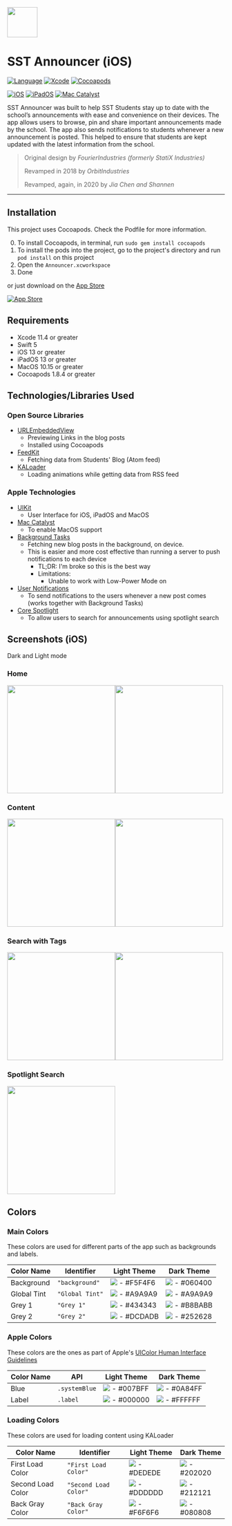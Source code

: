  <img src="Announcer/Support Files/Assets.xcassets/AppIcon.appiconset/iTunesArtwork@2x.png" width="70"> 
 
# SST Announcer (iOS) 

[![Language](http://img.shields.io/badge/swift-5-orange.svg?style=flat)](https://developer.apple.com/swift)
[![Xcode](http://img.shields.io/badge/xcode-11.5-red.svg?style=flat)](https://developer.apple.com/xcode)
[![Cocoapods](http://img.shields.io/badge/pod-v1.8.4-darkgray.svg?style=flat)](https://cocoapods.org/)

[![iOS](http://img.shields.io/badge/platform-iOS%2013-blue.svg?style=flat)](https://developer.apple.com/iphone/index.action)
[![iPadOS](http://img.shields.io/badge/platform-iPadOS%2013-blue.svg?style=flat)](https://developer.apple.com/ipad/)
[![Mac Catalyst](http://img.shields.io/badge/platform-MacOS%2010.15-blue.svg?style=flat)](https://developer.apple.com/mac-catalyst/)

SST Announcer was built to help SST Students stay up to date with the school’s announcements with ease and convenience on their devices. The app allows users to browse, pin and share important announcements made by the school. The app also sends notifications to students whenever a new announcement is posted. This helped to ensure that students are kept updated with the latest information from the school. 

> Original design by *FourierIndustries (formerly StatiX Industries)*
>
> Revamped in 2018 by *OrbitIndustries*
>
> Revamped, again, in 2020 by *Jia Chen and Shannen*

---
## Installation
This project uses Cocoapods. Check the Podfile for more information.

0. To install Cocoapods, in terminal, run `sudo gem install cocoapods`
1. To install the pods into the project, go to the project's directory and run `pod install` on this project
2. Open the `Announcer.xcworkspace`
3. Done

or just download on the [App Store](https://apps.apple.com/sg/app/sst-announcer/id683929182)

[![App Store](https://upload.wikimedia.org/wikipedia/commons/3/3c/Download_on_the_App_Store_Badge.svg)](https://apps.apple.com/sg/app/sst-announcer/id683929182)

## Requirements
- Xcode 11.4 or greater
- Swift 5 
- iOS 13 or greater
- iPadOS 13 or greater
- MacOS 10.15 or greater
- Cocoapods 1.8.4 or greater

## Technologies/Libraries Used
### Open Source Libraries
- [URLEmbeddedView](https://github.com/marty-suzuki/URLEmbeddedView)
  - Previewing Links in the blog posts
  - Installed using Cocoapods
- [FeedKit](https://github.com/nmdias/FeedKit)
  - Fetching data from Students' Blog (Atom feed)
- [KALoader](https://github.com/Kirillzzy/KALoader)
  - Loading animations while getting data from RSS feed
  
### Apple Technologies
- [UIKit](https://developer.apple.com/documentation/uikit/)
  - User Interface for iOS, iPadOS and MacOS
- [Mac Catalyst](https://developer.apple.com/documentation/uikit/mac_catalyst)
  - To enable MacOS support
- [Background Tasks](https://developer.apple.com/documentation/backgroundtasks)
  - Fetching new blog posts in the background, on device.
  - This is easier and more cost effective than running a server to push notifications to each device 
    - TL;DR: I'm broke so this is the best way
    - Limitations: 
      - Unable to work with Low-Power Mode on 
- [User Notifications](https://developer.apple.com/documentation/usernotifications)
  - To send notifications to the users whenever a new post comes (works together with Background Tasks)
- [Core Spotlight](https://developer.apple.com/documentation/corespotlight)
  - To allow users to search for announcements using spotlight search

## Screenshots (iOS)
Dark and Light mode
### Home 
<img src="Screenshots/iPhone/iPhone 6.5in/Dark Mode/home.png" width="250"><img src="Screenshots/iPhone/iPhone 6.5in/Light Mode/home.png" width="250">
### Content
<img src="Screenshots/iPhone/iPhone 6.5in/Dark Mode/content.png" width="250"><img src="Screenshots/iPhone/iPhone 6.5in/Light Mode/content.png" width="250">
### Search with Tags
<img src="Screenshots/iPhone/iPhone 6.5in/Dark Mode/search.png" width="250"><img src="Screenshots/iPhone/iPhone 6.5in/Light Mode/search.png" width="250">
### Spotlight Search
<img src="Screenshots/iPhone/iPhone 6.5in/spotlight.png" width="250">

## Colors
### Main Colors
These colors are used for different parts of the app such as backgrounds and labels.

|Color Name |Identifier|Light Theme|Dark Theme |
|-----------|----------|-----------|-----------|
|Background |`"background"`|![](https://via.placeholder.com/15/F5F4F6/F5F4F6) - #F5F4F6|![](https://via.placeholder.com/15/060400/060400) - #060400|
|Global Tint|`"Global Tint"`|![](https://via.placeholder.com/15/A9A9A9/A9A9A9) - #A9A9A9|![](https://via.placeholder.com/15/A9A9A9/A9A9A9) - #A9A9A9|
|Grey 1     |`"Grey 1"`|![](https://via.placeholder.com/15/434343/434343) - #434343|![](https://via.placeholder.com/15/B8BABB/B8BABB) - #B8BABB|
|Grey 2     |`"Grey 2"`|![](https://via.placeholder.com/15/DCDADB/DCDADB) - #DCDADB|![](https://via.placeholder.com/15/252628/252628) - #252628|

### Apple Colors
These colors are the ones as part of Apple's [UIColor Human Interface Guidelines](https://developer.apple.com/design/human-interface-guidelines/ios/visual-design/color/)

|Color Name |API     |Light Theme|Dark Theme |
|-----------|--------|-----------|-----------|
|Blue       |`.systemBlue`|![](https://via.placeholder.com/15/007BFF/007BFF) - #007BFF|![](https://via.placeholder.com/15/0A84FF/0A84FF) - #0A84FF|
|Label      |`.label`|![](https://via.placeholder.com/15/000000/000000) - #000000|![](https://via.placeholder.com/15/FFFFFF/FFFFFF) - #FFFFFF|

### Loading Colors
These colors are used for loading content using KALoader

|Color Name |Identifier|Light Theme|Dark Theme |
|-----------|----------|-----------|-----------|
|First Load Color|`"First Load Color"`|![](https://via.placeholder.com/15/DEDEDE/DEDEDE) - #DEDEDE|![](https://via.placeholder.com/15/202020/202020) - #202020|
|Second Load Color|`"Second Load Color"`|![](https://via.placeholder.com/15/DDDDDD/DDDDDD) - #DDDDDD|![](https://via.placeholder.com/15/212121/212121) - #212121|
|Back Gray Color |`"Back Gray Color"`|![](https://via.placeholder.com/15/F6F6F6/F6F6F6) - #F6F6F6|![](https://via.placeholder.com/15/080808/080808) - #080808|
